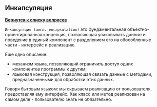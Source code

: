 ## Инкапсуляция

[**Вернутся к списку вопросов**](https://github.com/Torlopov-Andrey/hh_interview_ios/blob/master/readme.md)

```Инкапсуляция (англ. encapsulation)```  это фундаментальная объектно-ориентированная концепция, позволяющая упаковывать данные и поведение в единый компонент с разделением его на обособленные части - интерфейс и реализацию.

Еще одно описание:
* механизм языка, позволяющий ограничить доступ одних компонентов программы к другим;
* языковая конструкция, позволяющая связать данные с методами, предназначенными для обработки этих данных.

Говоря бытовым языком: мы скрываем реализацию от пользователя, предоставляя ему интерфейс. Как класс или метод реализован на самом деле - пользователю знать не обязательно.
